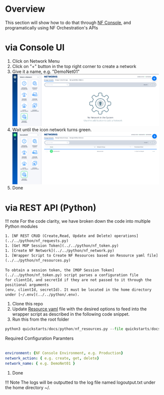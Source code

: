 # Overview
This section will show how to do that through [NF Console](https://nfconsole.io), and programatically  using NF Orchestration's APIs

# via Console UI
1. Click on Network Menu
1. Click on "+" button in the top right corner to create a network
1. Give it a name, e.g. "DemoNet01"
![Image](../images/NetworkMopMenu.png)
1. Wait until the icon network turns green.
![Image](../images/NetworkMopMenuGreen.png)
1. Done

# via REST API (Python)

!!! note
    For the code clarity, we have broken down the code into multiple Python modules  

    1. [NF REST CRUD (Create,Read, Update and Delete) operations](../../python/nf_requests.py)
    1. [Get MOP Session Token](../../python/nf_token.py)
    1. [Create NF Network](../../python/nf_network.py)
    1. [Wrapper Script to Create NF Resources based on Resource yaml file](../../python/nf_resources.py)

    To obtain a session token, the [MOP Session Token](../../python/nf_token.py) script parses a configuration file
    for clientId, and secretId if they are not passed to it through the positional arguments
    (env, clientId, secretId). It must be located in the home directory under [~/.env](../../python/.env).

1. Clone this repo
1. Update [Resource yaml](../../python/nf_resources.yml) file with the desired options to feed into the wrapper script as described
in the following code snippet.
1. Run this from the root folder
``` python
python3 quickstarts/docs/python/nf_resources.py --file quickstarts/docs/python/nf_resources.yml
```
Required Configuration Paramters
``` yaml

environment: {NF Console Environment, e.g. Production}
network_action: { e.g. create, get, delete}
network_name: { e.g. DemoNet01 }
```
1. Done

!!! Note
    The logs will be outputted to the log file named logoutput.txt under the home directory ~/.
